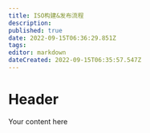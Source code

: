 ```yaml
---
title: ISO构建&发布流程
description: 
published: true
date: 2022-09-15T06:36:29.851Z
tags: 
editor: markdown
dateCreated: 2022-09-15T06:35:57.547Z
---
```


# Header
Your content here
